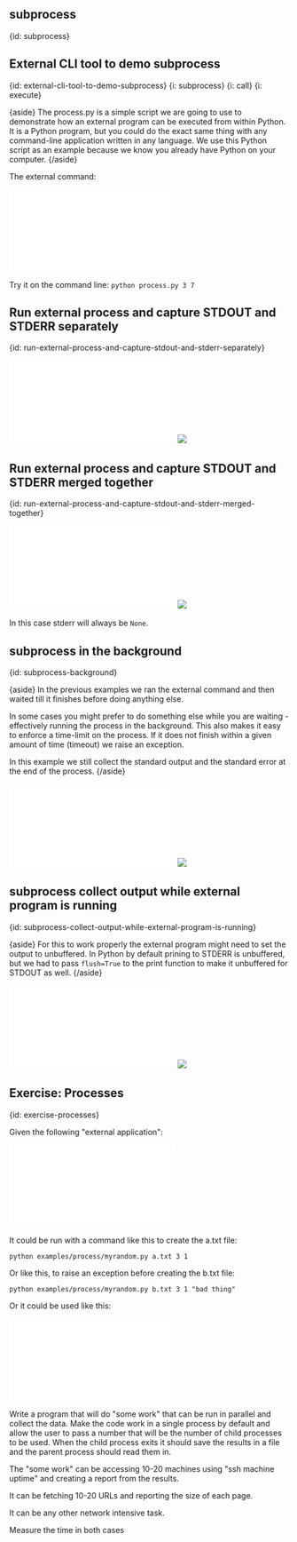 ## subprocess
{id: subprocess}


## External CLI tool to demo subprocess
{id: external-cli-tool-to-demo-subprocess}
{i: subprocess}
{i: call}
{i: execute}

{aside}
The process.py is a simple script we are going to use to demonstrate how an external program can be executed from within Python.
It is a Python program, but you could do the exact same thing with any command-line application written in any language.
We use this Python script as an example because we know you already have Python on your computer.
{/aside}

The external command:

![](examples/process/process.py)

Try it on the command line: `python process.py 3 7`

## Run external process and capture STDOUT and STDERR separately
{id: run-external-process-and-capture-stdout-and-stderr-separately}

![](examples/process/run_command.py)
![](examples/process/run_command.out)

## Run external process and capture STDOUT and STDERR merged together
{id: run-external-process-and-capture-stdout-and-stderr-merged-together}

![](examples/process/run_command_combine_stderr_and_stdout.py)
![](examples/process/run_command_combine_stderr_and_stdout.out)

In this case stderr will always be `None`.


## subprocess in the background
{id: subprocess-background}

{aside}
In the previous examples we ran the external command and then waited till it finishes before doing anything else.

In some cases you might prefer to do something else while you are waiting - effectively running the process in the background.
This also makes it easy to enforce a time-limit on the process. If it does not finish within a given amount of time (timeout)
we raise an exception.

In this example we still collect the standard output and the standard error at the end of the process.
{/aside}

![](examples/process/run_process_polling.py)
![](examples/process/run_process_polling.out)


## subprocess collect output while external program is running
{id: subprocess-collect-output-while-external-program-is-running}

{aside}
For this to work properly the external program might need to set the output to unbuffered.
In Python by default prining to STDERR is unbuffered, but we had to pass `flush=True` to the print
function to make it unbuffered for STDOUT as well.
{/aside}

![](examples/process/run_command_collect_while_running.py)
![](examples/process/run_command_collect_while_running.out)

## Exercise: Processes
{id: exercise-processes}

Given the following "external application":

![](examples/process/myrandom.py)

It could be run with a command like this to create the a.txt file:

```
python examples/process/myrandom.py a.txt 3 1
```

Or like this, to raise an exception before creating the b.txt file:

```
python examples/process/myrandom.py b.txt 3 1 "bad thing"
```

Or it could be used like this:

![](examples/process/use_myrandom.py)

Write a program that will do "some work" that can be run in parallel
and collect the data. Make the code work in a single process by default
and allow the user to pass a number that will be the number of child processes
to be used. When the child process exits it should save the results in
a file and the parent process should read them in.


The "some work" can be accessing 10-20 machines using "ssh machine uptime"
and creating a report from the results.


It can be fetching 10-20 URLs and reporting the size of each page.


It can be any other network intensive task.


Measure the time in both cases


